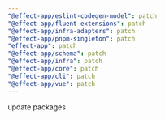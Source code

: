 ```yaml
---
"@effect-app/eslint-codegen-model": patch
"@effect-app/fluent-extensions": patch
"@effect-app/infra-adapters": patch
"@effect-app/pnpm-singleton": patch
"effect-app": patch
"@effect-app/schema": patch
"@effect-app/infra": patch
"@effect-app/core": patch
"@effect-app/cli": patch
"@effect-app/vue": patch
---
```


update packages
